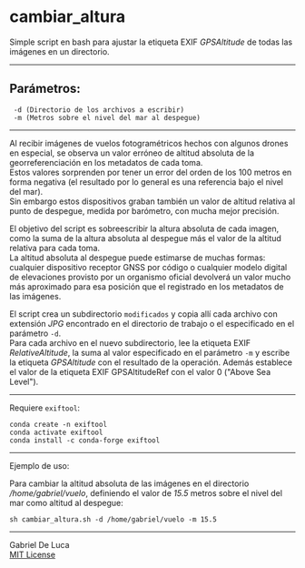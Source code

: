 # cambiar_altura
Simple script en bash para ajustar la etiqueta EXIF *GPSAltitude* de todas las imágenes en un directorio.  

---
## Parámetros:  
     -d (Directorio de los archivos a escribir)  
     -m (Metros sobre el nivel del mar al despegue)  
---  

Al recibir imágenes de vuelos fotogramétricos hechos con algunos drones en especial, se observa un valor erróneo de altitud absoluta de la georreferenciación en los metadatos de cada toma.  
Estos valores sorprenden por tener un error del orden de los 100 metros en forma negativa (el resultado por lo general es una referencia bajo el nivel del mar).  
Sin embargo estos dispositivos graban también un valor de altitud relativa al punto de despegue, medida por barómetro, con mucha mejor precisión.  

El objetivo del script es sobreescribir la altura absoluta de cada imagen, como la suma de la altura absoluta al despegue más el valor de la altitud relativa para cada toma.  
La altitud absoluta al despegue puede estimarse de muchas formas: cualquier dispositivo receptor GNSS por código o cualquier modelo digital de elevaciones provisto por un organismo oficial devolverá un valor mucho más aproximado para esa posición que el registrado en los metadatos de las imágenes.

El script crea un subdirectorio `modificados` y copia allí cada archivo con extensión *JPG* encontrado en el directorio de trabajo o el especificado en el parámetro `-d`.  
Para cada archivo en el nuevo subdirectorio, lee la etiqueta EXIF *RelativeAltitude*, la suma al valor especificado en el parámetro `-m` y escribe la etiqueta *GPSAltitude* con el resultado de la operación.
Además establece el valor de la etiqueta EXIF GPSAltitudeRef con el valor 0 ("Above Sea Level").

---  
Requiere `exiftool`:  

    conda create -n exiftool  
    conda activate exiftool  
    conda install -c conda-forge exiftool  


---
Ejemplo de uso:  

Para cambiar la altitud absoluta de las imágenes en el directorio */home/gabriel/vuelo*, definiendo el valor de *15.5* metros sobre el nivel del mar como altitud al despegue:  

``
sh cambiar_altura.sh -d /home/gabriel/vuelo -m 15.5
``  

---  
Gabriel De Luca  
[MIT License](https://github.com/gabriel-de-luca/cambiar_altura/blob/main/LICENSE)


